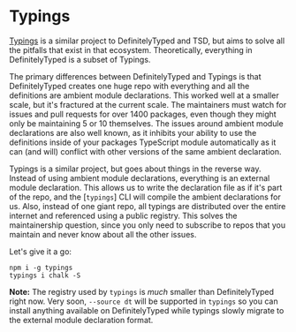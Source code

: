 # Typings

[Typings](https://github.com/typings/typings) is a similar project to DefinitelyTyped and TSD, but aims to solve all the pitfalls that exist in that ecosystem. Theoretically, everything in DefinitelyTyped is a subset of Typings.

The primary differences between DefinitelyTyped and Typings is that DefinitelyTyped creates one huge repo with everything and all the definitions are ambient module declarations. This worked well at a smaller scale, but it's fractured at the current scale. The maintainers must watch for issues and pull requests for over 1400 packages, even though they might only be maintaining 5 or 10 themselves. The issues around ambient module declarations are also well known, as it inhibits your ability to use the definitions inside of your packages TypeScript module automatically as it can (and will) conflict with other versions of the same ambient declaration.

Typings is a similar project, but goes about things in the reverse way. Instead of using ambient module declarations, everything is an external module declaration. This allows us to write the declaration file as if it's part of the repo, and the [`typings`] CLI will compile the ambient declarations for us. Also, instead of one giant repo, all typings are distributed over the entire internet and referenced using a public registry. This solves the maintainership question, since you only need to subscribe to repos that you maintain and never know about all the other issues.

Let's give it a go:

```
npm i -g typings
typings i chalk -S
```

**Note:** The registry used by `typings` is _much_ smaller than DefinitelyTyped right now. Very soon, `--source dt` will be supported in `typings` so you can install anything available on DefinitelyTyped while typings slowly migrate to the external module declaration format.

